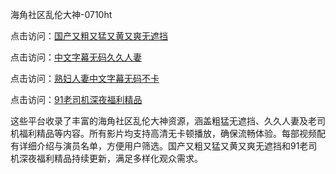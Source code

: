 海角社区乱伦大神-0710ht

点击访问：<a href="https://heiliaoow5kzm.pages.dev">国产又粗又猛又黄又爽无遮挡</a>

点击访问：<a href="https://heiliao2dmwwy.pages.dev">中文字幕无码久久人妻</a>

点击访问：<a href="https://heiliaoll4qsx.pages.dev">熟妇人妻中文字幕无码不卡</a>

点击访问：<a href="https://heiliaoe8ajia.pages.dev">91老司机深夜福利精品</a>

这些平台收录了丰富的海角社区乱伦大神资源，涵盖粗猛无遮挡、久久人妻及老司机福利精品等内容。所有影片均支持高清无卡顿播放，确保流畅体验。每部视频配有详细介绍与演员名单，方便用户筛选。国产又粗又猛又黄又爽无遮挡和91老司机深夜福利精品持续更新，满足多样化观众需求。

<span style="display:none;">[Canonical link](https://github.com/haha20250710/haha3)</span>
